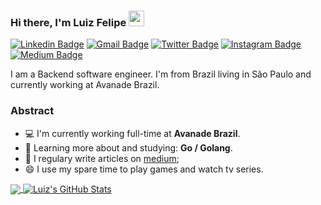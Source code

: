 ### Hi there, I'm Luiz Felipe <img src="https://media.giphy.com/media/hvRJCLFzcasrR4ia7z/giphy.gif" width="25px">
[![Linkedin Badge](https://img.shields.io/badge/-LinkedIn-0e76a8?style=flat-square&logo=Linkedin&logoColor=white)](https://www.linkedin.com/in/luizfelipea-silva)
[![Gmail Badge](https://img.shields.io/badge/-gmail-c14438?style=flat-square&logo=Gmail&logoColor=white&link=mailto:luiz.f.silva1406@gmail.com)](mailto:luiz.f.silva1406@gmail.com)
[![Twitter Badge](https://img.shields.io/badge/-Twitter-00acee?style=flat-square&logo=Twitter&logoColor=white)](https://twitter.com/theluizfelipe_)
[![Instagram Badge](https://img.shields.io/badge/-Instagram-e4405f?style=flat-square&logo=Instagram&logoColor=white)](https://www.instagram.com/felipx_14/)
[![Medium Badge](https://img.shields.io/badge/medium-%2312100E.svg?&style=for-square&logo=medium&logoColor=white)](https://medium.com/@luiz-felipe-programmer)

I am a Backend software engineer. I'm from Brazil living in São Paulo and currently working at Avanade Brazil.

### Abstract
- 💻 I'm currently working full-time at **Avanade Brazil**.
- 🌱 Learning more about and studying: **Go / Golang**.
- 📝 I regulary write articles on [medium](https://medium.com/@luiz-felipe-programmer);
- 😄 I use my spare time to play games and watch tv series.

<a href="https://github.com/LuizFelipeA/LuizFelipeA">
  <img align="center" src="https://github-readme-stats.vercel.app/api/top-langs/?username=LuizFelipeA&title_color=ffffff&text_color=c9cacc&icon_color=2bbc8a&bg_color=1d1f21&layout=compact&langs_count=8" />
</a>

<a href="https://github.com/LuizFelipeA/LuizFelipeA">
  <img align="center" src="https://github-readme-stats.vercel.app/api?username=LuizFelipeA&show_icons=true&line_height=27&count_private=true&title_color=ffffff&text_color=c9cacc&icon_color=2bbc8a&bg_color=1d1f21" alt="Luiz's GitHub Stats" />
</a>
